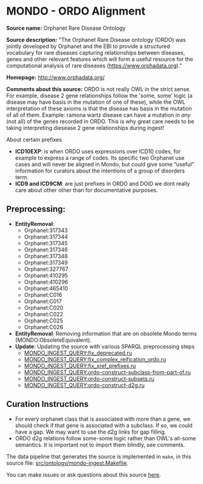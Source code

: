 # MONDO - ORDO Alignment

**Source name:** Orphanet Rare Disease Ontology

**Source description:** "The Orphanet Rare Disease ontology (ORDO) was jointly developed by Orphanet and the EBI to provide a structured vocabulary for rare diseases capturing relationships between diseases, genes and other relevant features which will form a useful resource for the computational analysis of rare diseases (https://www.orphadata.org)."


**Homepage:** http://www.orphadata.org/

**Comments about this source:**
ORDO is not really OWL in the strict sense. For example, disease 2 gene relationships follow the  'some, some' logic (a disease may have basis in the mutation of one of these),  while the OWL interpretation of these axioms is that the disease has basis in the mutation of  all of them. Example: ramona wartz disease can have a mutation in _any_ (not all) of the genes recorded in ORDO. This is why great care needs to be taking interpreting diesease 2 gene relationships during ingest!

About certain prefixes
- **ICD10EXP**: is when ORDO uses expressions over ICD10 codes, for example to express a range of codes. Its specific two Orphanet use cases and will never be aligned in Mondo, but could give some “useful” information for curators about the intentions of a group of disorders term.
- **ICD9 and ICD9CM**: are just prefixes in ORDO and DOID we dont really care about other other than for documentative purposes.

## Preprocessing:
* **EntityRemoval**: 
    * Orphanet:317343
    * Orphanet:317344
    * Orphanet:317345
    * Orphanet:317346
    * Orphanet:317348
    * Orphanet:317349
    * Orphanet:327767
    * Orphanet:410295
    * Orphanet:410296
    * Orphanet:465410
    * Orphanet:C016
    * Orphanet:C017
    * Orphanet:C020
    * Orphanet:C022
    * Orphanet:C025
    * Orphanet:C026
* **EntityRemoval**: Removing information that are on obsolete Mondo terms (MONDO:ObsoleteEquivalent).
* **Update**: Updating the source with various SPARQL preprocessing steps
    * [MONDO_INGEST_QUERY:fix_deprecated.ru](https://github.com/monarch-initiative/mondo-ingest/blob/main/src/sparql/fix_deprecated.ru)
    * [MONDO_INGEST_QUERY:fix_complex_reification_ordo.ru](https://github.com/monarch-initiative/mondo-ingest/blob/main/src/sparql/fix_complex_reification_ordo.ru)
    * [MONDO_INGEST_QUERY:fix_xref_prefixes.ru](https://github.com/monarch-initiative/mondo-ingest/blob/main/src/sparql/fix_xref_prefixes.ru)
    * [MONDO_INGEST_QUERY:ordo-construct-subclass-from-part-of.ru](https://github.com/monarch-initiative/mondo-ingest/blob/main/src/sparql/ordo-construct-subclass-from-part-of.ru)
    * [MONDO_INGEST_QUERY:ordo-construct-subsets.ru](https://github.com/monarch-initiative/mondo-ingest/blob/main/src/sparql/ordo-construct-subsets.ru)
    * [MONDO_INGEST_QUERY:ordo-construct-d2g.ru](https://github.com/monarch-initiative/mondo-ingest/blob/main/src/sparql/ordo-construct-d2g.ru)



## Curation Instructions

* For every orphanet class that is associated with more than a gene, we should check if that gene is associated with a subclass. If so, we could have a gap. We may want to use the d2g links for gap filling.
* ORDO d2g relations follow some-some logic rather than OWL's all-some semantics. It is important not to import them blindly, see comments.


The data pipeline that generates the source is implemented in `make`, in this source file: [src/ontology/mondo-ingest.Makefile](https://github.com/monarch-initiative/mondo-ingest/blob/main/src/ontology/mondo-ingest.Makefile).

You can make issues or ask questions about this source [here](https://github.com/monarch-initiative/mondo-ingest/issues).
